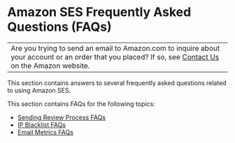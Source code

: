 # Amazon SES Frequently Asked Questions \(FAQs\)<a name="faqs-dg"></a>


|  | 
| --- |
| Are you trying to send an email to Amazon\.com to inquire about your account or an order that you placed? If so, see [Contact Us](http://www.amazon.com/gp/help/customer/contact-us/) on the Amazon website\. | 

This section contains answers to several frequently asked questions related to using Amazon SES\. 

This section contains FAQs for the following topics:
+ [Sending Review Process FAQs](e-faq.md)
+ [IP Blacklist FAQs](blacklists.md)
+ [Email Metrics FAQs](sending-metric-faqs.md)